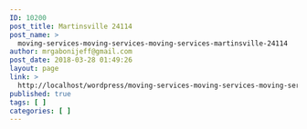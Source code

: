 ```yaml
---
ID: 10200
post_title: Martinsville 24114
post_name: >
  moving-services-moving-services-moving-services-martinsville-24114
author: mrgabonijeff@gmail.com
post_date: 2018-03-28 01:49:26
layout: page
link: >
  http://localhost/wordpress/moving-services-moving-services-moving-services-martinsville-24114/
published: true
tags: [ ]
categories: [ ]
---
```

